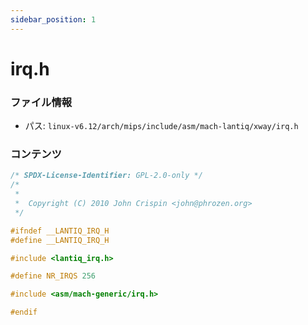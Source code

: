 ```yaml
---
sidebar_position: 1
---
```

# irq.h

### ファイル情報

- パス: `linux-v6.12/arch/mips/include/asm/mach-lantiq/xway/irq.h`

### コンテンツ

```h
/* SPDX-License-Identifier: GPL-2.0-only */
/*
 *
 *  Copyright (C) 2010 John Crispin <john@phrozen.org>
 */

#ifndef __LANTIQ_IRQ_H
#define __LANTIQ_IRQ_H

#include <lantiq_irq.h>

#define NR_IRQS 256

#include <asm/mach-generic/irq.h>

#endif

```
